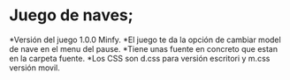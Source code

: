 # Juego de naves;

*Versión del juego 1.0.0 Minfy.
*El juego te da la opción de cambiar model de nave en el menu del pause.
*Tiene unas fuente en concreto que estan en la carpeta fuente.
*Los CSS son d.css para versión escritori y m.css versión movil.

